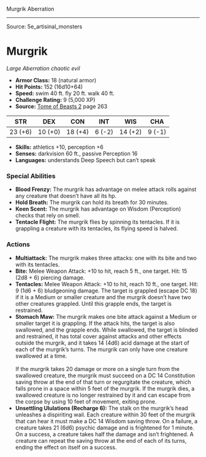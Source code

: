 <MonsterName/>Murgrik</MonsterName>
<CreatureType/>Aberration</CreatureType>



---

Source: 5e_artisinal_monsters

# Murgrik

*Large* *Aberration* *chaotic evil*

- **Armor Class:** 18 (natural armor)
- **Hit Points:** 152 (16d10+64)
- **Speed:** swim 40 ft. fly 20 ft. walk 40 ft.
- **Challenge Rating:** 9 (5,000 XP)
- **Source:** [Tome of Beasts 2](https://koboldpress.com/kpstore/product/tome-of-beasts-2-for-5th-edition) page 263

| STR | DEX | CON | INT | WIS | CHA |
| --- | --- | --- | --- | --- | --- |
| 23 (+6) | 10 (+0) | 18 (+4) | 6 (-2) | 14 (+2) | 9 (-1) |

- **Skills:** athletics +10, perception +6
- **Senses:** darkvision 60 ft., passive Perception 16
- **Languages:** understands Deep Speech but can’t speak

### Special Abilities

- **Blood Frenzy:** The murgrik has advantage on melee attack rolls against any creature that doesn’t have all its hp.
- **Hold Breath:** The murgrik can hold its breath for 30 minutes.
- **Keen Scent:** The murgrik has advantage on Wisdom (Perception) checks that rely on smell.
- **Tentacle Flight:** The murgrik flies by spinning its tentacles. If it is grappling a creature with its tentacles, its flying speed is halved.

### Actions

- **Multiattack:** The murgrik makes three attacks: one with its bite and two with its tentacles.
- **Bite:** Melee Weapon Attack: +10 to hit, reach 5 ft., one target. Hit: 15 (2d8 + 6) piercing damage.
- **Tentacles:** Melee Weapon Attack: +10 to hit, reach 10 ft., one target. Hit: 9 (1d6 + 6) bludgeoning damage. The target is grappled (escape DC 18) if it is a Medium or smaller creature and the murgrik doesn’t have two other creatures grappled. Until this grapple ends, the target is restrained.
- **Stomach Maw:** The murgrik makes one bite attack against a Medium or smaller target it is grappling. If the attack hits, the target is also swallowed, and the grapple ends. While swallowed, the target is blinded and restrained, it has total cover against attacks and other effects outside the murgrik, and it takes 14 (4d6) acid damage at the start of each of the murgrik’s turns. The murgrik can only have one creature swallowed at a time.<br><br>If the murgrik takes 20 damage or more on a single turn from the swallowed creature, the murgrik must succeed on a DC 14 Constitution saving throw at the end of that turn or regurgitate the creature, which falls prone in a space within 5 feet of the murgrik. If the murgrik dies, a swallowed creature is no longer restrained by it and can escape from the corpse by using 10 feet of movement, exiting prone.
- **Unsettling Ululations (Recharge 6):** The stalk on the murgrik’s head unleashes a dispiriting wail. Each creature within 30 feet of the murgrik that can hear it must make a DC 14 Wisdom saving throw. On a failure, a creature takes 21 (6d6) psychic damage and is frightened for 1 minute. On a success, a creature takes half the damage and isn’t frightened. A creature can repeat the saving throw at the end of each of its turns, ending the effect on itself on a success.




